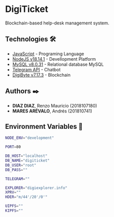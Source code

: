 # DigiTicket

Blockchain-based help-desk management system.

## Technologies 🛠️

* [JavaScript](https://developer.mozilla.org/en-US/docs/Web/JavaScript) - Programing Language
* [NodeJS v18.14.1](https://nodejs.org/) - Devellopment Platform
* [MySQL v8.0.31](https://dev.mysql.com/doc/) - Relational database MySQL
* [Telegram API](https://core.telegram.org/) - Chatbot
* [DigiByte v7.17.3](https://core.telegram.org/) - Blockchain

## Authors ✒️

* **DIAZ DIAZ**, Renzo Mauricio (2018107180)
* **MARES ARÉVALO**, Andrés (201810741)

## Environment Variables 📄

```bash
NODE_ENV="development"

PORT=80

DB_HOST="localhost"
DB_NAME="digiticket"
DB_USER="root"
DB_PASS=""

TELEGRAM=""

EXPLORER="digiexplorer.info"
XPRV=""
HDER="m/44'/20'/0'"

UIPFS=""
KIPFS=""
```
